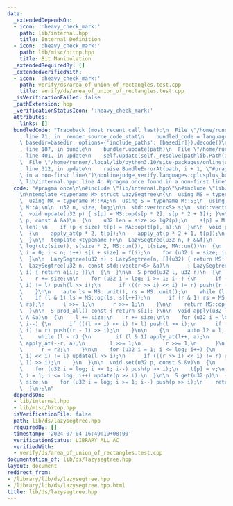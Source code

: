 ```yaml
---
data:
  _extendedDependsOn:
  - icon: ':heavy_check_mark:'
    path: lib/internal.hpp
    title: Internal Definition
  - icon: ':heavy_check_mark:'
    path: lib/misc/bitop.hpp
    title: Bit Manipulation
  _extendedRequiredBy: []
  _extendedVerifiedWith:
  - icon: ':heavy_check_mark:'
    path: verify/ds/area_of_union_of_rectangles.test.cpp
    title: verify/ds/area_of_union_of_rectangles.test.cpp
  _isVerificationFailed: false
  _pathExtension: hpp
  _verificationStatusIcon: ':heavy_check_mark:'
  attributes:
    links: []
  bundledCode: "Traceback (most recent call last):\n  File \"/home/runner/.local/lib/python3.10/site-packages/onlinejudge_verify/documentation/build.py\"\
    , line 71, in _render_source_code_stat\n    bundled_code = language.bundle(stat.path,\
    \ basedir=basedir, options={'include_paths': [basedir]}).decode()\n  File \"/home/runner/.local/lib/python3.10/site-packages/onlinejudge_verify/languages/cplusplus.py\"\
    , line 187, in bundle\n    bundler.update(path)\n  File \"/home/runner/.local/lib/python3.10/site-packages/onlinejudge_verify/languages/cplusplus_bundle.py\"\
    , line 401, in update\n    self.update(self._resolve(pathlib.Path(included), included_from=path))\n\
    \  File \"/home/runner/.local/lib/python3.10/site-packages/onlinejudge_verify/languages/cplusplus_bundle.py\"\
    , line 312, in update\n    raise BundleErrorAt(path, i + 1, \"#pragma once found\
    \ in a non-first line\")\nonlinejudge_verify.languages.cplusplus_bundle.BundleErrorAt:\
    \ lib/internal.hpp: line 4: #pragma once found in a non-first line\n"
  code: "#pragma once\n\n#include \"lib/internal.hpp\"\n#include \"lib/misc/bitop.hpp\"\
    \n\ntemplate <typename M> struct LazySegtree\n{\n  using MS = typename M::MS;\n\
    \  using MA = typename M::MA;\n  using S = typename M::S;\n  using A = typename\
    \ M::A;\n\n  u32 n, size, log;\n\n  std::vector<S> s;\n  std::vector<A> t;\n\n\
    \  void update(u32 p) { s[p] = MS::op(s[p * 2], s[p * 2 + 1]); }\n\n  void apply_at(u32\
    \ p, const A &a)\n  {\n    u32 len = size >> lg2(p);\n    s[p] = M::act(a, s[p],\
    \ len);\n    if (p < size) t[p] = MA::op(t[p], a);\n  }\n\n  void push(u32 p)\n\
    \  {\n    apply_at(p * 2, t[p]);\n    apply_at(p * 2 + 1, t[p]);\n    t[p] = MA::un();\n\
    \  }\n\n  template <typename F>\n  LazySegtree(u32 n, F &&f)\n      : n(n), size(btc(n)),\
    \ log(ctz(size)), s(size * 2, MS::un()), t(size, MA::un())\n  {\n    for (u32\
    \ i = 0; i < n; i++) s[i + size] = f(i);\n    for (u32 i = size; i--;) update(i);\n\
    \  }\n\n  LazySegtree(u32 n) : LazySegtree(n, [](u32) { return MS::un(); }) {}\n\
    \  LazySegtree(u32 n, const std::vector<S> &a)\n      : LazySegtree(n, [&](u32\
    \ i) { return a[i]; })\n  {\n  }\n\n  S prod(u32 l, u32 r)\n  {\n    l += size;\n\
    \    r += size;\n\n    for (u32 i = log; i >= 1; i--) {\n      if (((l >> i) <<\
    \ i) != l) push(l >> i);\n      if (((r >> i) << i) != r) push((r - 1) >> i);\n\
    \    }\n\n    auto ls = MS::unit(), rs = MS::unit();\n    while (l < r) {\n  \
    \    if (l & 1) ls = MS::op(ls, s[l++]);\n      if (r & 1) rs = MS::op(s[--r],\
    \ rs);\n      l >>= 1;\n      r >>= 1;\n    }\n\n    return MS::op(ls, rs);\n\
    \  }\n\n  S prod_all() const { return s[1]; }\n\n  void apply(u32 l, u32 r, const\
    \ A &a)\n  {\n    l += size;\n    r += size;\n\n    for (u32 i = log; i >= 1;\
    \ i--) {\n      if (((l >> i) << i) != l) push(l >> i);\n      if (((r >> i) <<\
    \ i) != r) push((r - 1) >> i);\n    }\n\n    {\n      auto l2 = l, r2 = r;\n \
    \     while (l < r) {\n        if (l & 1) apply_at(l++, a);\n        if (r & 1)\
    \ apply_at(--r, a);\n        l >>= 1;\n        r >>= 1;\n      }\n      l = l2;\n\
    \      r = r2;\n    }\n\n    for (u32 i = 1; i <= log; i++) {\n      if (((l >>\
    \ i) << i) != l) update(l >> i);\n      if (((r >> i) << i) != r) update((r -\
    \ 1) >> i);\n    }\n  }\n\n  void set(u32 p, const S &v)\n  {\n    p += size;\n\
    \    for (u32 i = log; i >= 1; i--) push(p >> i);\n    t[p] = v;\n    for (u32\
    \ i = 1; i <= log; i++) update(p >> i);\n  }\n\n  S get(u32 p)\n  {\n    p +=\
    \ size;\n    for (u32 i = log; i >= 1; i--) push(p >> i);\n    return t[p];\n\
    \  }\n};\n"
  dependsOn:
  - lib/internal.hpp
  - lib/misc/bitop.hpp
  isVerificationFile: false
  path: lib/ds/lazysegtree.hpp
  requiredBy: []
  timestamp: '2024-07-04 16:49:19+08:00'
  verificationStatus: LIBRARY_ALL_AC
  verifiedWith:
  - verify/ds/area_of_union_of_rectangles.test.cpp
documentation_of: lib/ds/lazysegtree.hpp
layout: document
redirect_from:
- /library/lib/ds/lazysegtree.hpp
- /library/lib/ds/lazysegtree.hpp.html
title: lib/ds/lazysegtree.hpp
---
```

